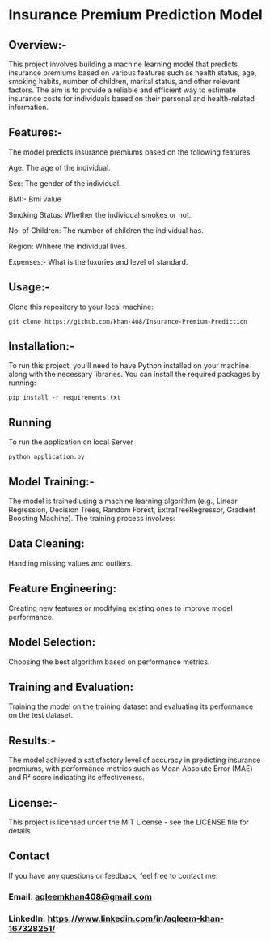 <b><h1> Insurance Premium Prediction Model </h1> </b>

<h2>Overview:-</h2>

This project involves building a machine learning model that predicts insurance premiums based on various features such as health status, age, smoking habits, 
number of children, marital status, and other relevant factors. The aim is to provide a reliable and efficient way to estimate insurance costs for individuals 
based on their personal and health-related information.

<h2>Features:-</h2>

The model predicts insurance premiums based on the following features:

Age: The age of the individual.

Sex: The gender of the individual.

BMI:- Bmi value

Smoking Status: Whether the individual smokes or not.

No. of Children: The number of children the individual has.

Region: Whhere the individual lives.

Expenses:- What is the luxuries and level of standard.

<h2>Usage:-</h2>

Clone this repository to your local machine:

```
git clone https://github.com/khan-408/Insurance-Premium-Prediction
```

<h2>Installation:-</h2>

To run this project, you'll need to have Python installed on your machine along with the necessary libraries. You can install the required packages by running:

```
pip install -r requirements.txt
```

## Running
To run the application on local Server
```
python application.py
```


## Model Training:-

The model is trained using a machine learning algorithm (e.g., Linear Regression, Decision Trees, Random Forest, ExtraTreeRegressor, Gradient Boosting Machine). The training process involves:

## Data Cleaning: 
Handling missing values and outliers.

## Feature Engineering:
Creating new features or modifying existing ones to improve model performance.

## Model Selection:
Choosing the best algorithm based on performance metrics.

## Training and Evaluation: 
Training the model on the training dataset and evaluating its performance on the test dataset.

## Results:-

The model achieved a satisfactory level of accuracy in predicting insurance premiums, with performance metrics such as Mean Absolute Error (MAE) and R² score indicating its effectiveness.

## License:-
This project is licensed under the MIT License - see the LICENSE file for details.

## Contact
If you have any questions or feedback, feel free to contact me:

### Email: aqleemkhan408@gmail.com
### LinkedIn: https://www.linkedin.com/in/aqleem-khan-167328251/
